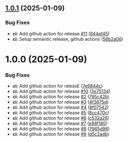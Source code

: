 ## [1.0.1](https://github.com/DimRev/fc-react-client/compare/v1.0.0...v1.0.1) (2025-01-09)


### Bug Fixes

* **ci:** Add github action for release [#11](https://github.com/DimRev/fc-react-client/issues/11) ([844ef45](https://github.com/DimRev/fc-react-client/commit/844ef45b81b973e7136c969df5bfbd3d440ef1ab))
* **ci:** Setup semantic release, github actions ([56b2a06](https://github.com/DimRev/fc-react-client/commit/56b2a061cd77a10b93c391f320e91d7bb05a2d19))

# 1.0.0 (2025-01-09)


### Bug Fixes

* **ci:** Add github action for releasE ([7e9844c](https://github.com/DimRev/fc-react-client/commit/7e9844c721dba2faf4c191970a26c50468d0d33a))
* **ci:** Add github action for release [#10](https://github.com/DimRev/fc-react-client/issues/10) ([3e75134](https://github.com/DimRev/fc-react-client/commit/3e75134460c20d2b1c7e6992217c7b05b07557b0))
* **ci:** Add github action for release [#2](https://github.com/DimRev/fc-react-client/issues/2) ([795c42b](https://github.com/DimRev/fc-react-client/commit/795c42bc7bb9d974bcb8c5904d475749313f5909))
* **ci:** Add github action for release [#3](https://github.com/DimRev/fc-react-client/issues/3) ([4f3675d](https://github.com/DimRev/fc-react-client/commit/4f3675d7b6e770c601b0c22ad5e362df925036f7))
* **ci:** Add github action for release [#4](https://github.com/DimRev/fc-react-client/issues/4) ([8f07542](https://github.com/DimRev/fc-react-client/commit/8f075421ff85e8cd2e0bd9d6349cf9d6ab7aef32))
* **ci:** Add github action for release [#5](https://github.com/DimRev/fc-react-client/issues/5) ([8cc470c](https://github.com/DimRev/fc-react-client/commit/8cc470c949fe980cc32d1fb58a8974ce4ff797b7))
* **ci:** Add github action for release [#6](https://github.com/DimRev/fc-react-client/issues/6) ([c532a26](https://github.com/DimRev/fc-react-client/commit/c532a2685748c1575df297902b9482ef4cac8210))
* **ci:** Add github action for release [#7](https://github.com/DimRev/fc-react-client/issues/7) ([e88f180](https://github.com/DimRev/fc-react-client/commit/e88f180c2e66b8e4a53eef7991a6f75e74b4025b))
* **ci:** Add github action for release [#8](https://github.com/DimRev/fc-react-client/issues/8) ([7965d98](https://github.com/DimRev/fc-react-client/commit/7965d980d91a73de907b38f395cbacd4d94aa2b3))
* **ci:** Add github action for release [#9](https://github.com/DimRev/fc-react-client/issues/9) ([d5c2adb](https://github.com/DimRev/fc-react-client/commit/d5c2adb868d517cb5894bad2d533f59552fa91ac))
